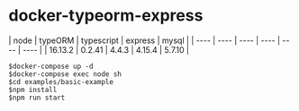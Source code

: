 # docker-typeorm-express

| node | typeORM | typescript | express | mysql |
| ---- | ---- | ---- | ---- | ---- | ---- |
| 16.13.2 | 0.2.41 | 4.4.3 | 4.15.4 | 5.7.10 |

```
$docker-compose up -d
$docker-compose exec node sh
$cd examples/basic-example
$npm install
$npm run start
```
